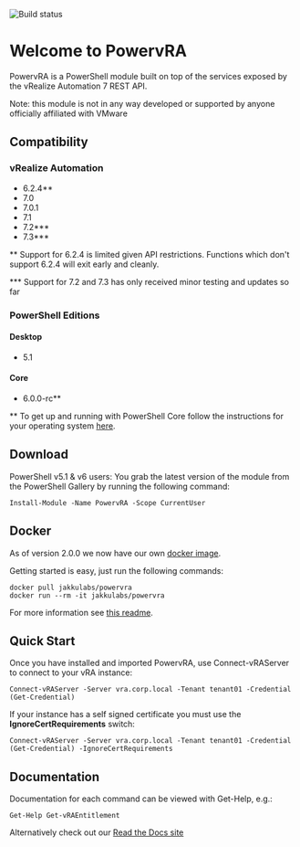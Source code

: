 ![Build status](https://jakkulabs.visualstudio.com/_apis/public/build/definitions/b9938934-bc30-4bf9-8ee8-91138dde4db8/1/badge)

# Welcome to PowervRA
PowervRA is a PowerShell module built on top of the services exposed by the vRealize Automation 7 REST API.

Note: this module is not in any way developed or supported by anyone officially affiliated with VMware

## Compatibility

### vRealize Automation

* 6.2.4**
* 7.0
* 7.0.1
* 7.1
* 7.2***
* 7.3***

** Support for 6.2.4 is limited given API restrictions. Functions which don't support 6.2.4 will exit early and cleanly.

*** Support for 7.2 and 7.3 has only received minor testing and updates so far

### PowerShell Editions

#### Desktop

* 5.1

#### Core

* 6.0.0-rc**

** To get up and running with PowerShell Core follow the instructions for your operating system [here](https://github.com/PowerShell/PowerShell/blob/master/README.md#get-powershell).

## Download

PowerShell v5.1 & v6 users: You grab the latest version of the module from the PowerShell Gallery by running the following command:

```
Install-Module -Name PowervRA -Scope CurrentUser
```

## Docker

As of version 2.0.0 we now have our own [docker image](https://hub.docker.com/r/jakkulabs/powervra/).

Getting started is easy, just run the following commands:

```
docker pull jakkulabs/powervra
docker run --rm -it jakkulabs/powervra
```

For more information see [this readme](docker/README.md).

## Quick Start

Once you have installed and imported PowervRA, use Connect-vRAServer to connect to your vRA instance:

```
Connect-vRAServer -Server vra.corp.local -Tenant tenant01 -Credential (Get-Credential) 
```

If your instance has a self signed certificate you must use the **IgnoreCertRequirements** switch:

```
Connect-vRAServer -Server vra.corp.local -Tenant tenant01 -Credential (Get-Credential) -IgnoreCertRequirements
```

## Documentation

Documentation for each command can be viewed with Get-Help, e.g.:

```
Get-Help Get-vRAEntitlement
```

Alternatively check out our [Read the Docs site](https://powervra.readthedocs.org/en/latest/)
